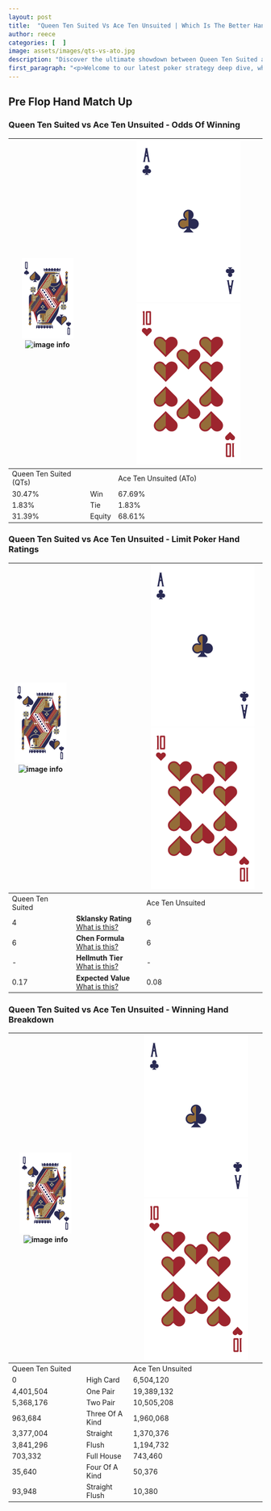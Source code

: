 ```yaml
---
layout: post
title:  "Queen Ten Suited Vs Ace Ten Unsuited | Which Is The Better Hand In Poker? A Complete Guide"
author: reece
categories: [  ]
image: assets/images/qts-vs-ato.jpg
description: "Discover the ultimate showdown between Queen Ten Suited and Ace Ten Unsuited in poker! Uncover the odds, strategies, and scenarios where one hand triumphs over the other. Get ready to up your poker game with this thrilling analysis."
first_paragraph: "<p>Welcome to our latest poker strategy deep dive, where we're pitting two distinct hands against each other in a high-stakes showdown: Queen Ten Suited vs Ace Ten Unsuited.</p><p>In the dynamic world of poker, every decision counts, and knowing which hand holds the upper hand is key to your success at the table.</p><p>In this article, we'll dissect these two hands, explore the scenarios where one dominates the other, and equip you with the knowledge to make strategic choices that can tip the odds in your favor.</p><p>Get ready to unravel the intriguing dynamics of these poker hands and elevate your game to new heights.</p>"
---
```




[comment]: # (sp0)

## Pre Flop Hand Match Up

<div class="table hand-ratings" markdown="1"> 



### Queen Ten Suited vs Ace Ten Unsuited - Odds Of Winning


    
| ![image info](assets/images/hand1/Q.png) ![image info](assets/images/hand1/Ts.png) |  | ![image info](assets/images/hand2/A.png) ![image info](assets/images/hand2/To.png) |
| -------- | -------- | -------- |
| Queen Ten Suited (QTs) |  | Ace Ten Unsuited (ATo) |
| 30.47% | Win | 67.69% |
| 1.83% | Tie | 1.83% |
| 31.39% | Equity | 68.61% |




[comment]: # (sp1)



### Queen Ten Suited vs Ace Ten Unsuited - Limit Poker Hand Ratings


    
| ![image info](assets/images/hand1/Q.png) ![image info](assets/images/hand1/Ts.png) |  | ![image info](assets/images/hand2/A.png) ![image info](assets/images/hand2/To.png) |
| -------- | -------- | -------- |
| Queen Ten Suited |  | Ace Ten Unsuited |
| 4 | **Sklansky Rating** [What is this?](/sklansky-rating-explained) | 6 |
| 6 | **Chen Formula** [What is this?](/chen-formula-explained) | 6 |
| - | **Hellmuth Tier** [What is this?](/Hellmuth-tier-explained) | - |
| 0.17 | **Expected Value** [What is this?](/expected-value-explained) | 0.08 |




[comment]: # (sp2)



### Queen Ten Suited vs Ace Ten Unsuited - Winning Hand Breakdown


    
| ![image info](assets/images/hand1/Q.png) ![image info](assets/images/hand1/Ts.png) |  | ![image info](assets/images/hand2/A.png) ![image info](assets/images/hand2/To.png) |
| -------- | -------- | -------- |
| Queen Ten Suited |  | Ace Ten Unsuited |
| 0 | High Card | 6,504,120 |
| 4,401,504 | One Pair | 19,389,132 |
| 5,368,176 | Two Pair | 10,505,208 |
| 963,684 | Three Of A Kind | 1,960,068 |
| 3,377,004 | Straight | 1,370,376 |
| 3,841,296 | Flush | 1,194,732 |
| 703,332 | Full House | 743,460 |
| 35,640 | Four Of A Kind | 50,376 |
| 93,948 | Straight Flush | 10,380 |




[comment]: # (sp3)



</div>

[comment]: # (sp4)



[comment]: # (sp5)

